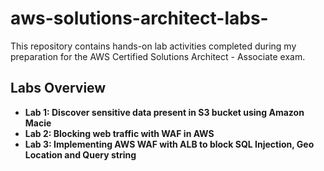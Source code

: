 # aws-solutions-architect-labs-
This repository contains hands-on lab activities completed during my preparation for the AWS Certified Solutions Architect - Associate exam.
## Labs Overview
- **Lab 1: Discover sensitive data present in S3 bucket using Amazon Macie**
- **Lab 2: Blocking web traffic with WAF in AWS**
- **Lab 3: Implementing AWS WAF with ALB to block SQL Injection, Geo Location and Query string**
